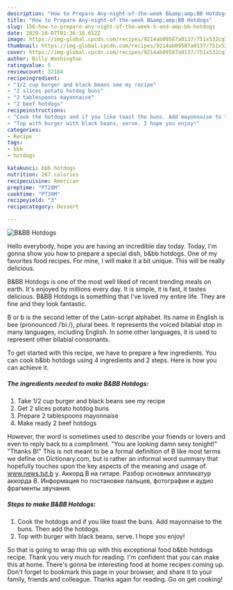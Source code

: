 ```yaml
---
description: "How to Prepare Any-night-of-the-week B&amp;amp;BB Hotdogs"
title: "How to Prepare Any-night-of-the-week B&amp;amp;BB Hotdogs"
slug: 156-how-to-prepare-any-night-of-the-week-b-and-amp-bb-hotdogs
date: 2020-10-07T01:36:16.652Z
image: https://img-global.cpcdn.com/recipes/9214ab09587a0137/751x532cq70/bbb-hotdogs-recipe-main-photo.jpg
thumbnail: https://img-global.cpcdn.com/recipes/9214ab09587a0137/751x532cq70/bbb-hotdogs-recipe-main-photo.jpg
cover: https://img-global.cpcdn.com/recipes/9214ab09587a0137/751x532cq70/bbb-hotdogs-recipe-main-photo.jpg
author: Billy Washington
ratingvalue: 5
reviewcount: 32184
recipeingredient:
- "1/2 cup burger and black beans see my recipe"
- "2 slices potato hotdog buns"
- "2 tablespoons mayonnaise"
- "2 beef hotdogs"
recipeinstructions:
- "Cook the hotdogs and if you like toast the buns. Add mayonnaise to the buns. Then add the hotdogs."
- "Top with burger with black beans, serve. I hope you enjoy!"
categories:
- Recipe
tags:
- bbb
- hotdogs

katakunci: bbb hotdogs 
nutrition: 267 calories
recipecuisine: American
preptime: "PT28M"
cooktime: "PT39M"
recipeyield: "3"
recipecategory: Dessert

---
```



![B&amp;BB Hotdogs](https://img-global.cpcdn.com/recipes/9214ab09587a0137/751x532cq70/bbb-hotdogs-recipe-main-photo.jpg)

Hello everybody, hope you are having an incredible day today. Today, I'm gonna show you how to prepare a special dish, b&amp;bb hotdogs. One of my favorites food recipes. For mine, I will make it a bit unique. This will be really delicious.

B&amp;BB Hotdogs is one of the most well liked of recent trending meals on earth. It's enjoyed by millions every day. It is simple, it is fast, it tastes delicious. B&amp;BB Hotdogs is something that I've loved my entire life. They are fine and they look fantastic.

B or b is the second letter of the Latin-script alphabet. Its name in English is bee (pronounced /ˈbiː/), plural bees. It represents the voiced bilabial stop in many languages, including English. In some other languages, it is used to represent other bilabial consonants.


To get started with this recipe, we have to prepare a few ingredients. You can cook b&amp;bb hotdogs using 4 ingredients and 2 steps. Here is how you can achieve it.

<!--inarticleads1-->

##### The ingredients needed to make B&amp;BB Hotdogs:

1. Take 1/2 cup burger and black beans see my recipe
1. Get 2 slices potato hotdog buns
1. Prepare 2 tablespoons mayonnaise
1. Make ready 2 beef hotdogs


However, the word is sometimes used to describe your friends or lovers and even to reply back to a compliment. &#34;You are looking damn sexy tonight!&#34; &#34;Thanks B!&#34; This is not meant to be a formal definition of B like most terms we define on Dictionary.com, but is rather an informal word summary that hopefully touches upon the key aspects of the meaning and usage of. www.news.tut.b y. Аккорд B на гитаре. Разбор основных аппликатур аккорда B. Информация по постановке пальцев, фотографии и аудио фрагменты звучания. 

<!--inarticleads2-->

##### Steps to make B&amp;BB Hotdogs:

1. Cook the hotdogs and if you like toast the buns. Add mayonnaise to the buns. Then add the hotdogs.
1. Top with burger with black beans, serve. I hope you enjoy!




So that is going to wrap this up with this exceptional food b&amp;bb hotdogs recipe. Thank you very much for reading. I'm confident that you can make this at home. There's gonna be interesting food at home recipes coming up. Don't forget to bookmark this page in your browser, and share it to your family, friends and colleague. Thanks again for reading. Go on get cooking!
